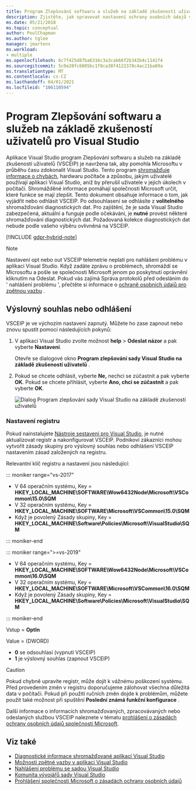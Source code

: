 ```yaml
---
title: Program Zlepšování softwaru a služeb na základě zkušeností uživatelů
description: Zjistěte, jak spravovat nastavení ochrany osobních údajů v aplikaci Visual Studio.
ms.date: 05/21/2018
ms.topic: conceptual
author: PoulChapman
ms.author: tglee
manager: jmartens
ms.workload:
- multiple
ms.openlocfilehash: 6c7f425d87ba6316c3a3cab66f2b342b4c1141f4
ms.sourcegitcommit: 5c0e20fc6005bc1f8ca38f4122378c4ac21ba89a
ms.translationtype: MT
ms.contentlocale: cs-CZ
ms.lasthandoff: 04/01/2021
ms.locfileid: "106110594"
---
```

# <a name="visual-studio-customer-experience-improvement-program"></a>Program Zlepšování softwaru a služeb na základě zkušeností uživatelů pro Visual Studio

Aplikace Visual Studio program Zlepšování softwaru a služeb na základě zkušeností uživatelů (VSCEIP) je navržena tak, aby pomohla Microsoftu v průběhu času zdokonalit Visual Studio. Tento program [shromažďuje informace o chybách](../ide/diagnostic-data-collection.md), hardwaru počítače a způsobu, jakým uživatelé používají aplikaci Visual Studio, aniž by přerušil uživatele v jejich úkolech v počítači. Shromážděné informace pomáhají společnosti Microsoft určit, které funkce se mají zlepšit. Tento dokument obsahuje informace o tom, jak vyjádřit nebo odhlásit VSCEIP. Po odsouhlasení se odhlásíte z **volitelného** shromažďování diagnostických dat. Pro zajištění, že je sada Visual Studio zabezpečená, aktuální a funguje podle očekávání, je **nutné** provést některé shromažďování diagnostických dat. Požadovaná kolekce diagnostických dat nebude podle vašeho výběru ovlivněná na VSCEIP.

[!INCLUDE [gdpr-hybrid-note](../misc/includes/gdpr-hybrid-note.md)]
> [!NOTE]
> Nastavení opt nebo out VSCEIP telemetrie neplatí pro nahlášení problému v aplikaci Visual Studio. Když zadáte zprávu o problémech, shromáždí se Microsoftu a pošle se společnosti Microsoft jenom po poskytnutí oprávnění kliknutím na Odeslat. Pokud vás zajímá Správa protokolů před odesláním do ' nahlášení problému ', přečtěte si informace o [ochraně osobních údajů pro zpětnou vazbu](./developer-community-privacy.md) .

## <a name="opt-in-or-out"></a>Výslovný souhlas nebo odhlášení

VSCEIP je ve výchozím nastavení zapnutý. Můžete ho zase zapnout nebo znovu spustit pomocí následujících pokynů:

1. V aplikaci Visual Studio zvolte možnost **help**  >  **Odeslat názor** a pak vyberte **Nastavení**.

   Otevře se dialogové okno **Program zlepšování sady Visual Studio na základě zkušeností uživatelů** .

1. Pokud se chcete odhlásit, vyberte **Ne,** nechci se zúčastnit a pak vyberte **OK**. Pokud se chcete přihlásit, vyberte **Ano, chci se zúčastnit** a pak vyberte **OK**.

   ![Dialog Program zlepšování sady Visual Studio na základě zkušeností uživatelů](media/experience-improvement-program.png)

### <a name="registry-settings"></a>Nastavení registru

Pokud nainstalujete [Nástroje sestavení pro Visual Studio](https://visualstudio.microsoft.com/downloads/#build-tools-for-visual-studio-2017), je nutné aktualizovat registr a nakonfigurovat VSCEIP. Podnikoví zákazníci mohou vytvořit zásady skupiny pro výslovný souhlas nebo odhlášení VSCEIP nastavením zásad založených na registru.

Relevantní klíč registru a nastavení jsou následující:

::: moniker range="vs-2017"

- V 64 operačním systému, Key = **HKEY_LOCAL_MACHINE\SOFTWARE\Wow6432Node\Microsoft\VSCommon\15.0\SQM**
- V 32 operačním systému, Key = **HKEY_LOCAL_MACHINE\SOFTWARE\Microsoft\VSCommon\15.0\SQM**
- Když je povolený Zásady skupiny, Key = **HKEY_LOCAL_MACHINE\Software\Policies\Microsoft\VisualStudio\SQM**

::: moniker-end

::: moniker range=">=vs-2019"

- V 64 operačním systému, Key = **HKEY_LOCAL_MACHINE\SOFTWARE\Wow6432Node\Microsoft\VSCommon\16.0\SQM**
- V 32 operačním systému, Key = **HKEY_LOCAL_MACHINE\SOFTWARE\Microsoft\VSCommon\16.0\SQM**
- Když je povolený Zásady skupiny, Key = **HKEY_LOCAL_MACHINE\Software\Policies\Microsoft\VisualStudio\SQM**

::: moniker-end

Vstup = **OptIn**

Value = (DWORD)

- **0** se odsouhlasí (vypnutí VSCEIP)
- **1** je výslovný souhlas (zapnout VSCEIP)

> [!CAUTION]
> Pokud chybně upravíte registr, může dojít k vážnému poškození systému. Před provedením změn v registru doporučujeme zálohovat všechna důležitá data v počítači. Pokud při použití ručních změn dojde k problémům, můžete použít také možnost při spuštění **Poslední známá funkční konfigurace** .

Další informace o informacích shromažďovaných, zpracovávaných nebo odeslaných službou VSCEIP naleznete v tématu [prohlášení o zásadách ochrany osobních údajů společnosti Microsoft](https://privacy.microsoft.com/privacystatement).

## <a name="see-also"></a>Viz také

* [Diagnostické informace shromažďované aplikací Visual Studio](diagnostic-data-collection.md)
* [Možnosti zpětné vazby v aplikaci Visual Studio](../ide/feedback-options.md)
* [Nahlášení problému se sadou Visual Studio](../ide/how-to-report-a-problem-with-visual-studio.md)
* [Komunita vývojářů sady Visual Studio](https://aka.ms/feedback/suggest?space=8)
* [Prohlášení společnosti Microsoft o zásadách ochrany osobních údajů](https://privacy.microsoft.com/privacystatement)
